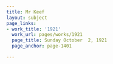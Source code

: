 ```yaml
---
title: Mr Keef
layout: subject
page_links:
- work_title: '1921'
  work_url: pages/works/1921
  page_title: Sunday October  2, 1921
  page_anchor: page-1401

---
```

